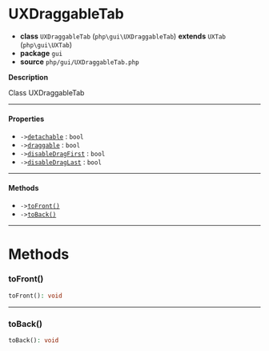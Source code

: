 # UXDraggableTab

- **class** `UXDraggableTab` (`php\gui\UXDraggableTab`) **extends** `UXTab` (`php\gui\UXTab`)
- **package** `gui`
- **source** `php/gui/UXDraggableTab.php`

**Description**

Class UXDraggableTab

---

#### Properties

- `->`[`detachable`](#prop-detachable) : `bool`
- `->`[`draggable`](#prop-draggable) : `bool`
- `->`[`disableDragFirst`](#prop-disabledragfirst) : `bool`
- `->`[`disableDragLast`](#prop-disabledraglast) : `bool`

---

#### Methods

- `->`[`toFront()`](#method-tofront)
- `->`[`toBack()`](#method-toback)

---
# Methods

<a name="method-tofront"></a>

### toFront()
```php
toFront(): void
```

---

<a name="method-toback"></a>

### toBack()
```php
toBack(): void
```